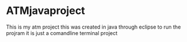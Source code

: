 # ATMjavaproject
This is my atm project 
this was created in java through eclipse
to run the projram it is just a comandline terminal project
